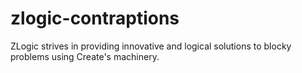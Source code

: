 # zlogic-contraptions
ZLogic strives in providing innovative and logical solutions to blocky problems using Create's machinery.
